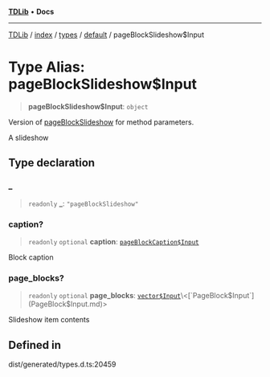 [**TDLib**](../../../../../../README.md) • **Docs**

***

[TDLib](../../../../../../modules.md) / [index](../../../../../README.md) / [types](../../../README.md) / [default](../README.md) / pageBlockSlideshow$Input

# Type Alias: pageBlockSlideshow$Input

> **pageBlockSlideshow$Input**: `object`

Version of [pageBlockSlideshow](pageBlockSlideshow.md) for method parameters.

A slideshow

## Type declaration

### \_

> `readonly` **\_**: `"pageBlockSlideshow"`

### caption?

> `readonly` `optional` **caption**: [`pageBlockCaption$Input`](pageBlockCaption$Input-1.md)

Block caption

### page\_blocks?

> `readonly` `optional` **page\_blocks**: [`vector$Input`](vector$Input.md)\<[`PageBlock$Input`](PageBlock$Input.md)\>

Slideshow item contents

## Defined in

dist/generated/types.d.ts:20459
